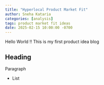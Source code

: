 ```yaml
---
title: "Hyperlocal Product Market Fit"
author: Sneha Kataria
categories: [analysis]
tags: product market fit ideas
date: 2025-02-15 10:00:00 -0700
---
```


Hello World !! This is my first product idea blog

## Heading
Paragraph

- List